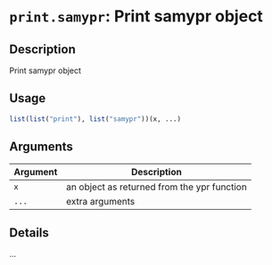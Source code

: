 # `print.samypr`: Print samypr object

## Description


 Print samypr object


## Usage

```r
list(list("print"), list("samypr"))(x, ...)
```


## Arguments

Argument      |Description
------------- |----------------
```x```     |     an object as returned from the ypr function
```...```     |     extra arguments

## Details


 ...


